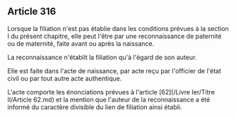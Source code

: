 Article 316
----
Lorsque la filiation n'est pas établie dans les conditions prévues à la section
I du présent chapitre, elle peut l'être par une reconnaissance de paternité ou
de maternité, faite avant ou après la naissance.

La reconnaissance n'établit la filiation qu'à l'égard de son auteur.

Elle est faite dans l'acte de naissance, par acte reçu par l'officier de l'état
civil ou par tout autre acte authentique.

L'acte comporte les énonciations prévues à l'article [62](/Livre Ier/Titre II/Article 62.md) et la mention que
l'auteur de la reconnaissance a été informé du caractère divisible du lien de
filiation ainsi établi.
